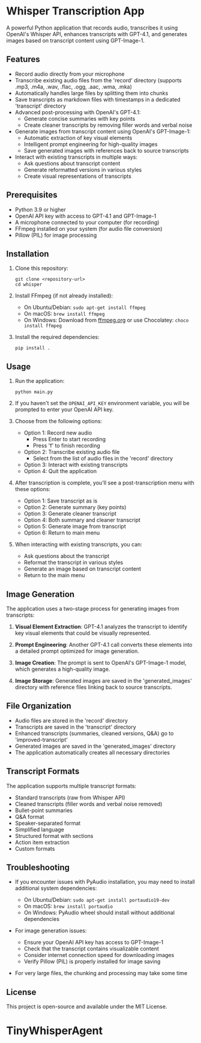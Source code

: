 # Whisper Transcription App

A powerful Python application that records audio, transcribes it using OpenAI's Whisper API, enhances transcripts with GPT-4.1, and generates images based on transcript content using GPT-Image-1.

## Features

- Record audio directly from your microphone
- Transcribe existing audio files from the 'record' directory (supports .mp3, .m4a, .wav, .flac, .ogg, .aac, .wma, .mka)
- Automatically handles large files by splitting them into chunks
- Save transcripts as markdown files with timestamps in a dedicated 'transcript' directory
- Advanced post-processing with OpenAI's GPT-4.1:
  - Generate concise summaries with key points
  - Create cleaner transcripts by removing filler words and verbal noise
- Generate images from transcript content using OpenAI's GPT-Image-1:
  - Automatic extraction of key visual elements
  - Intelligent prompt engineering for high-quality images
  - Save generated images with references back to source transcripts
- Interact with existing transcripts in multiple ways:
  - Ask questions about transcript content
  - Generate reformatted versions in various styles
  - Create visual representations of transcripts

## Prerequisites

- Python 3.9 or higher
- OpenAI API key with access to GPT-4.1 and GPT-Image-1
- A microphone connected to your computer (for recording)
- FFmpeg installed on your system (for audio file conversion)
- Pillow (PIL) for image processing

## Installation

1. Clone this repository:
   ```
   git clone <repository-url>
   cd whisper
   ```

2. Install FFmpeg (if not already installed):
   - On Ubuntu/Debian: `sudo apt-get install ffmpeg`
   - On macOS: `brew install ffmpeg`
   - On Windows: Download from [ffmpeg.org](https://ffmpeg.org/download.html) or use Chocolatey: `choco install ffmpeg`

3. Install the required dependencies:
   ```
   pip install .
   ```

## Usage

1. Run the application:
   ```
   python main.py
   ```

2. If you haven't set the `OPENAI_API_KEY` environment variable, you will be prompted to enter your OpenAI API key.

3. Choose from the following options:
   - Option 1: Record new audio
     - Press Enter to start recording
     - Press 'f' to finish recording
   - Option 2: Transcribe existing audio file
     - Select from the list of audio files in the 'record' directory
   - Option 3: Interact with existing transcripts
   - Option 4: Quit the application

4. After transcription is complete, you'll see a post-transcription menu with these options:
   - Option 1: Save transcript as is
   - Option 2: Generate summary (key points)
   - Option 3: Generate cleaner transcript
   - Option 4: Both summary and cleaner transcript
   - Option 5: Generate image from transcript
   - Option 6: Return to main menu

5. When interacting with existing transcripts, you can:
   - Ask questions about the transcript
   - Reformat the transcript in various styles
   - Generate an image based on transcript content
   - Return to the main menu

## Image Generation

The application uses a two-stage process for generating images from transcripts:

1. **Visual Element Extraction**: GPT-4.1 analyzes the transcript to identify key visual elements that could be visually represented.

2. **Prompt Engineering**: Another GPT-4.1 call converts these elements into a detailed prompt optimized for image generation.

3. **Image Creation**: The prompt is sent to OpenAI's GPT-Image-1 model, which generates a high-quality image.

4. **Image Storage**: Generated images are saved in the 'generated_images' directory with reference files linking back to source transcripts.

## File Organization

- Audio files are stored in the 'record' directory
- Transcripts are saved in the 'transcript' directory
- Enhanced transcripts (summaries, cleaned versions, Q&A) go to 'improved-transcript'
- Generated images are saved in the 'generated_images' directory
- The application automatically creates all necessary directories

## Transcript Formats

The application supports multiple transcript formats:

- Standard transcripts (raw from Whisper API)
- Cleaned transcripts (filler words and verbal noise removed)
- Bullet-point summaries
- Q&A format
- Speaker-separated format
- Simplified language
- Structured format with sections
- Action item extraction
- Custom formats

## Troubleshooting

- If you encounter issues with PyAudio installation, you may need to install additional system dependencies:
  - On Ubuntu/Debian: `sudo apt-get install portaudio19-dev`
  - On macOS: `brew install portaudio`
  - On Windows: PyAudio wheel should install without additional dependencies

- For image generation issues:
  - Ensure your OpenAI API key has access to GPT-Image-1
  - Check that the transcript contains visualizable content
  - Consider internet connection speed for downloading images
  - Verify Pillow (PIL) is properly installed for image saving

- For very large files, the chunking and processing may take some time

## License

This project is open-source and available under the MIT License.
# TinyWhisperAgent
